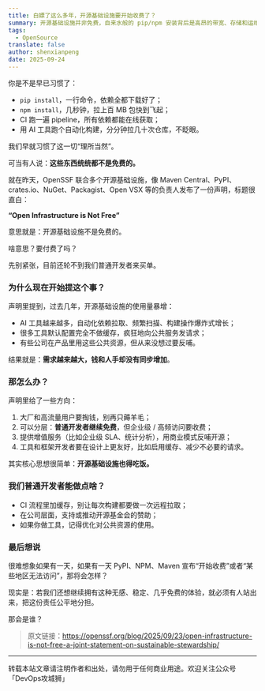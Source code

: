 ```yaml
---
title: 白嫖了这么多年，开源基础设施要开始收费了？
summary: 开源基础设施并非免费，自来水般的 pip/npm 安装背后是高昂的带宽、存储和运维成本。声明呼吁开发者与企业共同分担，优化工具、支持赞助，才能让我们习以为常的“免费”体验真正可持续。
tags:
  - OpenSource
translate: false
author: shenxianpeng
date: 2025-09-24
---
```


你是不是早已习惯了：

* `pip install`，一行命令，依赖全都下载好了；
* `npm install`，几秒钟，拉上百 MB 包快到飞起；
* CI 跑一遍 pipeline，所有依赖都能在线获取；
* 用 AI 工具跑个自动化构建，分分钟拉几十次仓库，不眨眼。

我们早就习惯了这一切“理所当然”。

可当有人说：**这些东西统统都不是免费的。**

就在昨天，OpenSSF 联合多个开源基础设施，像 Maven Central、PyPI、crates.io、NuGet、Packagist、Open VSX 等的负责人发布了一份声明，标题很直白：

**“Open Infrastructure is Not Free”**

意思就是：开源基础设施不是免费的。

啥意思？要付费了吗？

先别紧张，目前还轮不到我们普通开发者来买单。

### 为什么现在开始提这个事？

声明里提到，过去几年，开源基础设施的使用量暴增：

* AI 工具越来越多，自动化依赖拉取、频繁扫描、构建操作爆炸式增长；
* 很多工具默认配置完全不做缓存，疯狂地向公共服务发请求；
* 有些公司在产品里用这些公共资源，但从来没想过要反哺。

结果就是：**需求越来越大，钱和人手却没有同步增加**。

### 那怎么办？

声明里给了一些方向：

1. 大厂和高流量用户要掏钱，别再只薅羊毛；
2. 可以分层：**普通开发者继续免费**，但企业级 / 高频访问要收费；
3. 提供增值服务（比如企业级 SLA、统计分析），用商业模式反哺开源；
4. 工具和框架开发者要在设计上更友好，比如启用缓存、减少不必要的请求。

其实核心思想很简单：**开源基础设施也得吃饭。**

### 我们普通开发者能做点啥？

* CI 流程里加缓存，别让每次构建都要做一次远程拉取；
* 在公司层面，支持或推动开源基金会的赞助；
* 如果你做工具，记得优化对公共资源的使用。

### 最后想说

很难想象如果有一天，如果有一天 PyPI、NPM、Maven 宣布“开始收费”或者“某些地区无法访问”，那将会怎样？

现实是：若我们还想继续拥有这种无感、稳定、几乎免费的体验，就必须有人站出来，把这份责任公平地分担。

那会是谁？

> 原文链接：https://openssf.org/blog/2025/09/23/open-infrastructure-is-not-free-a-joint-statement-on-sustainable-stewardship/

---

转载本站文章请注明作者和出处，请勿用于任何商业用途。欢迎关注公众号「DevOps攻城狮」
